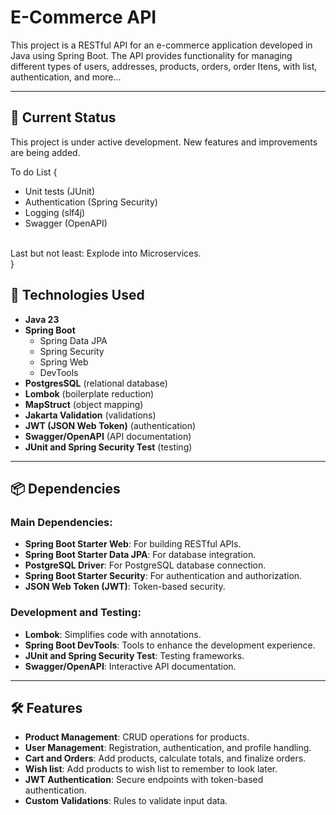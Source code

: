 # E-Commerce API

This project is a RESTful API for an e-commerce application developed in Java using Spring Boot. The API provides
functionality for managing different types of users, addresses, products, orders, order Itens, with list,
authentication, and more...

---

## 📌 Current Status

This project is under active development. New features and improvements are being added.

To do List { <br/>

* Unit tests (JUnit)
* Authentication (Spring Security)
* Logging (slf4j)
* Swagger (OpenAPI)

<br/> Last but not least: Explode into Microservices.
<br/> }

## 🚀 Technologies Used

- **Java 23**
- **Spring Boot**
    - Spring Data JPA
    - Spring Security
    - Spring Web
    - DevTools
- **PostgresSQL** (relational database)
- **Lombok** (boilerplate reduction)
- **MapStruct** (object mapping)
- **Jakarta Validation** (validations)
- **JWT (JSON Web Token)** (authentication)
- **Swagger/OpenAPI** (API documentation)
- **JUnit and Spring Security Test** (testing)

---

## 📦 Dependencies

### Main Dependencies:

- **Spring Boot Starter Web**: For building RESTful APIs.
- **Spring Boot Starter Data JPA**: For database integration.
- **PostgreSQL Driver**: For PostgreSQL database connection.
- **Spring Boot Starter Security**: For authentication and authorization.
- **JSON Web Token (JWT)**: Token-based security.

### Development and Testing:

- **Lombok**: Simplifies code with annotations.
- **Spring Boot DevTools**: Tools to enhance the development experience.
- **JUnit and Spring Security Test**: Testing frameworks.
- **Swagger/OpenAPI**: Interactive API documentation.

---

## 🛠️ Features

- **Product Management**: CRUD operations for products.
- **User Management**: Registration, authentication, and profile handling.
- **Cart and Orders**: Add products, calculate totals, and finalize orders.
- **Wish list**: Add products to wish list to remember to look later.
- **JWT Authentication**: Secure endpoints with token-based authentication.
- **Custom Validations**: Rules to validate input data.
